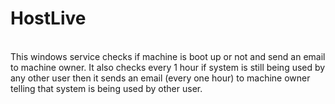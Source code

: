<h1>HostLive</h1><br>
This windows service checks if machine is boot up or not and send an email to machine owner. It also checks every 1 hour if system is still being used by any other user then it sends an email (every one hour) to machine owner telling that system is being used by other user. <br>
